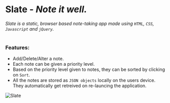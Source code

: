 # Slate - _Note it well._
_Slate is a static, browser based note-taking app made using `HTML`, `CSS`, `Javascript` and `jQuery`._<br><br>

### Features:
* Add/Delete/Alter a note.
* Each note can be given a priority level.
* Based on the priority level given to notes, they can be sorted by clicking on `Sort`.
* All the notes are stored as `JSON objects` locally on the users device. They automatically get retreived on re-launcing the application.

![Slate](/img1.png)
